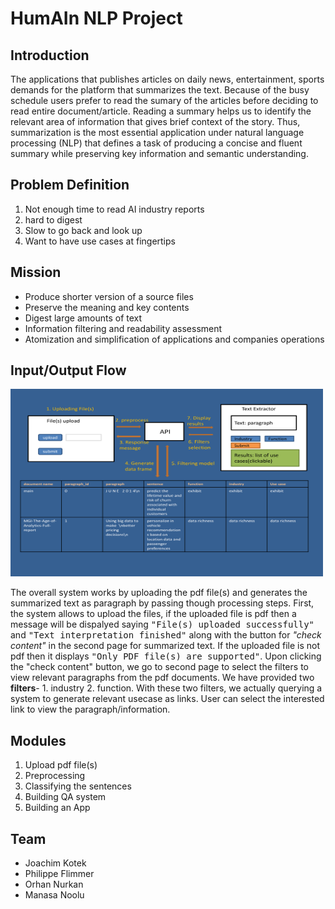 # HumAIn NLP Project

## Introduction

The applications that publishes articles on daily news, entertainment, sports demands for the platform that summarizes the text. Because of the busy schedule users prefer to read the sumary of the articles before deciding to read entire document/article. Reading a summary helps us to identify the relevant area of information that gives brief context of the story. Thus, summarization is the most essential application under natural language processing (NLP) that defines a task of producing a concise and fluent summary while preserving key information and semantic understanding.

## Problem Definition
1. Not enough time to read AI industry reports
2. hard to digest
3. Slow to go back and look up
4. Want to have use cases at fingertips

## Mission
* Produce shorter version of a source files 
* Preserve the meaning and key contents
* Digest large amounts of text
* Information filtering and readability assessment
* Atomization and simplification of applications and companies operations

## Input/Output Flow
<img src="https://github.com/jotwo/humain-nlp-project/blob/manasa2/humain-nlp-project-jo/src/HumAInFlowDiagram.jpg" alt="alt text" width=500 height=300>

The overall system works by uploading the pdf file(s) and generates the summarized text as paragraph by passing though processing steps. First, the system allows to upload the files, if the uploaded file is pdf then a message will be dispalyed saying <tt>"File(s) uploaded successfully"</tt> and <tt>"Text interpretation finished"</tt> along with the button for <i>"check content"</i> in the second page for summarized text. If the uploaded file is not pdf then it displays <tt>"Only PDF file(s) are supported"</tt>. Upon clicking the "check content" button, we go to second page to select the filters to view relevant paragraphs from the pdf documents. We have provided two <b>filters</b>- 1. industry 2. function. With these two filters, we actually querying a system to generate relevant usecase as links. User can select the interested link to view the paragraph/information. 

## Modules
1. Upload pdf file(s)
2. Preprocessing
3. Classifying the sentences
4. Building QA system
5. Building an App

## Team
* Joachim Kotek
* Philippe Flimmer
* Orhan Nurkan
* Manasa Noolu







